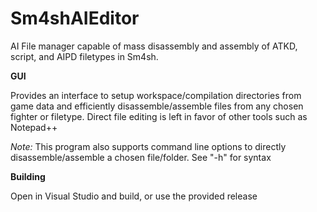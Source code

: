 # Sm4shAIEditor

AI File manager capable of mass disassembly and assembly of ATKD, script, and AIPD filetypes in Sm4sh. 

**GUI**

Provides an interface to setup workspace/compilation directories from game data and efficiently disassemble/assemble files from any chosen fighter or filetype. Direct file editing is left in favor of other tools such as Notepad++

*Note:* This program also supports command line options to directly disassemble/assemble a chosen file/folder. See "-h" for syntax

**Building**

Open in Visual Studio and build, or use the provided release
